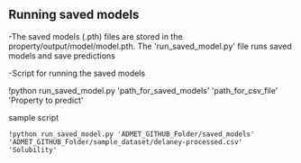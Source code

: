 
## Running saved models

-The saved models (.pth) files are stored in the property/output/model/model.pth. The 'run_saved_model.py' file runs saved models and save predictions

-Script for running the saved models

!python run_saved_model.py 'path_for_saved_models' 'path_for_csv_file' 'Property to predict'

sample script

```
!python run_saved_model.py 'ADMET_GITHUB_Folder/saved_models' 'ADMET_GITHUB_Folder/sample_dataset/delaney-processed.csv' 'Solubility'

```
